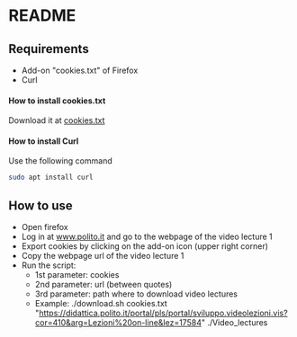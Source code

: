 # README

## Requirements
* Add-on "cookies.txt" of Firefox
* Curl

#### How to install cookies.txt
Download it at [cookies.txt](https://addons.mozilla.org/en-US/firefox/addon/cookies-txt/?src=search)

#### How to install Curl
Use the following command
```bash
sudo apt install curl
```

## How to use
* Open firefox
* Log in at www.polito.it and go to the webpage of the video lecture 1
* Export cookies by clicking on the add-on icon (upper right corner)
* Copy the webpage url of the video lecture 1
* Run the script:
	+ 1st parameter: cookies
	+ 2nd parameter: url (between quotes)
	+ 3rd parameter: path where to download video lectures
	+ Example: ./download.sh cookies.txt "https://didattica.polito.it/portal/pls/portal/sviluppo.videolezioni.vis?cor=410&arg=Lezioni%20on-line&lez=17584" ./Video_lectures
